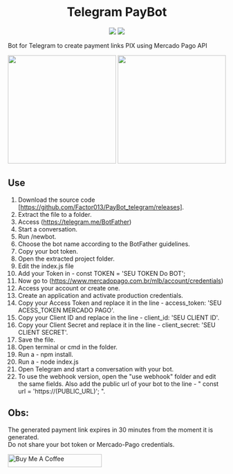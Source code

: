 <h1 align="center"> Telegram PayBot </h1>
<p align="center">
<img src="https://img.shields.io/badge/Node-v18.12.1-blue"/>
<img src="https://img.shields.io/badge/Status%3A-Concluded-green"/>
</p>

Bot for Telegram to create payment links PIX using Mercado Pago API<br>
<p align="center">
<img src="https://user-images.githubusercontent.com/28853497/224435214-8874205e-131a-4440-96b0-c6683a34dda3.jpeg" width="250"/>
<img src="https://user-images.githubusercontent.com/28853497/224433289-4d725986-d37c-49b3-9129-415868c48a7c.jpeg" width="250" />
  </p>
  
## Use

01. Download the source code [https://github.com/Factor013/PayBot_telegram/releases].
02. Extract the file to a folder.
03. Access (https://telegram.me/BotFather)
04. Start a conversation.
05. Run /newbot.
06. Choose the bot name according to the BotFather guidelines.
07. Copy your bot token.
08. Open the extracted project folder.
09. Edit the index.js file
10. Add your Token in - const TOKEN = 'SEU TOKEN Do BOT';
11. Now go to (https://www.mercadopago.com.br/mlb/account/credentials)
12. Access your account or create one.
13. Create an application and activate production credentials.
14. Copy your Access Token and replace it in the line - access_token: 'SEU ACESS_TOKEN MERCADO PAGO'.
15. Copy your Client ID and replace in the line - client_id: 'SEU CLIENT ID'.
16. Copy your Client Secret and replace it in the line - client_secret: 'SEU CLIENT SECRET'.
17. Save the file.
18. Open terminal or cmd in the folder.
19. Run a - npm install.
20. Run a - node index.js
21. Open Telegram and start a conversation with your bot.
22. To use the webhook version, open the "use webhook" folder and edit the same fields. Also add the public url of your bot to the line - " const url = 'https://(PUBLIC_URL)'; ".


## Obs:
The generated payment link expires in 30 minutes from the moment it is generated.<br>
Do not share your bot token or Mercado-Pago credentials.

<a href="https://www.buymeacoffee.com/Factor013" target="_blank"><img src="https://cdn.buymeacoffee.com/buttons/v2/default-yellow.png" alt="Buy Me A Coffee" style="height: 30px !important;width: 217px !important;" ></a>
